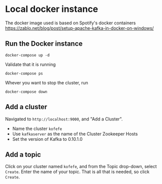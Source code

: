 # Local docker instance 

The docker image used is based on Spotify's docker containers  
https://zablo.net/blog/post/setup-apache-kafka-in-docker-on-windows/

## Run the Docker instance
```
docker-compose up -d
```

Validate that it is running
```
docker-compose ps
```

Whever you want to stop the cluster, run
```
docker-compose down
```

## Add a cluster
Navigated to `http://localhost:9000`, and "Add a Cluster". 

- Name the cluster `kofefe`
- Use `kafkaserver` as the name of the Cluster Zookeeper Hosts
- Set the version of Kafka to 0.10.1.0

## Add a topic
Click on your cluster named `kofefe`, and from the Topic drop-down, select `Create`. Enter the name of your topic. That is all that is needed, so click `Create`.